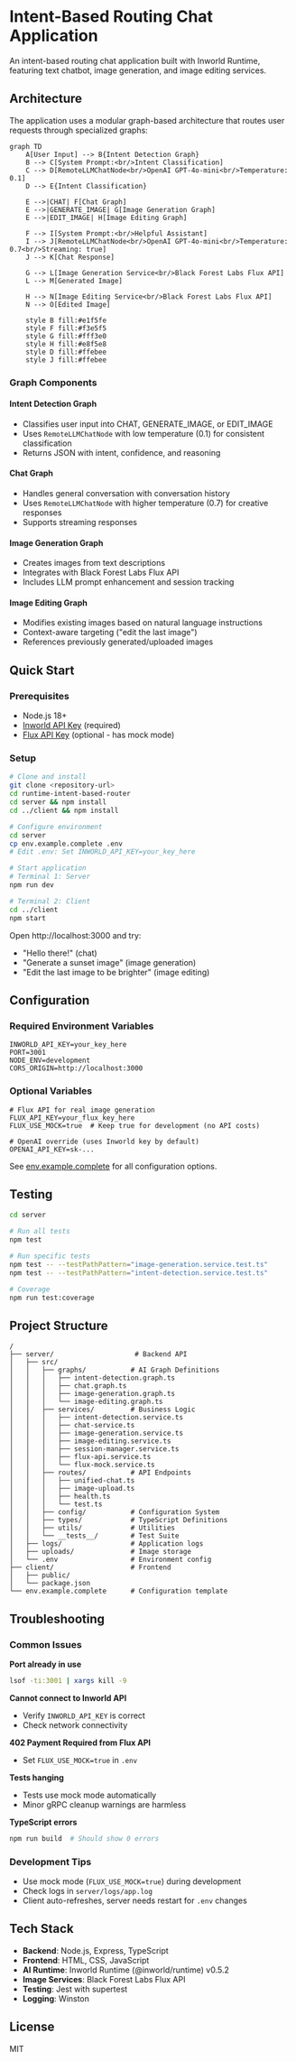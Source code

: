 # Intent-Based Routing Chat Application

An intent-based routing chat application built with Inworld Runtime, featuring text chatbot, image generation, and image editing services.

## Architecture

The application uses a modular graph-based architecture that routes user requests through specialized graphs:

```mermaid
graph TD
    A[User Input] --> B{Intent Detection Graph}
    B --> C[System Prompt:<br/>Intent Classification]
    C --> D[RemoteLLMChatNode<br/>OpenAI GPT-4o-mini<br/>Temperature: 0.1]
    D --> E{Intent Classification}

    E -->|CHAT| F[Chat Graph]
    E -->|GENERATE_IMAGE| G[Image Generation Graph]
    E -->|EDIT_IMAGE| H[Image Editing Graph]

    F --> I[System Prompt:<br/>Helpful Assistant]
    I --> J[RemoteLLMChatNode<br/>OpenAI GPT-4o-mini<br/>Temperature: 0.7<br/>Streaming: true]
    J --> K[Chat Response]

    G --> L[Image Generation Service<br/>Black Forest Labs Flux API]
    L --> M[Generated Image]

    H --> N[Image Editing Service<br/>Black Forest Labs Flux API]
    N --> O[Edited Image]

    style B fill:#e1f5fe
    style F fill:#f3e5f5
    style G fill:#fff3e0
    style H fill:#e8f5e8
    style D fill:#ffebee
    style J fill:#ffebee
```

### Graph Components

#### Intent Detection Graph
- Classifies user input into CHAT, GENERATE_IMAGE, or EDIT_IMAGE
- Uses `RemoteLLMChatNode` with low temperature (0.1) for consistent classification
- Returns JSON with intent, confidence, and reasoning

#### Chat Graph
- Handles general conversation with conversation history
- Uses `RemoteLLMChatNode` with higher temperature (0.7) for creative responses
- Supports streaming responses

#### Image Generation Graph
- Creates images from text descriptions
- Integrates with Black Forest Labs Flux API
- Includes LLM prompt enhancement and session tracking

#### Image Editing Graph
- Modifies existing images based on natural language instructions
- Context-aware targeting ("edit the last image")
- References previously generated/uploaded images

## Quick Start

### Prerequisites
- Node.js 18+
- [Inworld API Key](https://platform.inworld.ai) (required)
- [Flux API Key](https://api.bfl.ai) (optional - has mock mode)

### Setup
```bash
# Clone and install
git clone <repository-url>
cd runtime-intent-based-router
cd server && npm install
cd ../client && npm install

# Configure environment
cd server
cp env.example.complete .env
# Edit .env: Set INWORLD_API_KEY=your_key_here

# Start application
# Terminal 1: Server
npm run dev

# Terminal 2: Client
cd ../client
npm start
```

Open http://localhost:3000 and try:
- "Hello there!" (chat)
- "Generate a sunset image" (image generation)
- "Edit the last image to be brighter" (image editing)

## Configuration

### Required Environment Variables
```env
INWORLD_API_KEY=your_key_here
PORT=3001
NODE_ENV=development
CORS_ORIGIN=http://localhost:3000
```

### Optional Variables
```env
# Flux API for real image generation
FLUX_API_KEY=your_flux_key_here
FLUX_USE_MOCK=true  # Keep true for development (no API costs)

# OpenAI override (uses Inworld key by default)
OPENAI_API_KEY=sk-...
```

See [env.example.complete](env.example.complete) for all configuration options.

## Testing

```bash
cd server

# Run all tests
npm test

# Run specific tests
npm test -- --testPathPattern="image-generation.service.test.ts"
npm test -- --testPathPattern="intent-detection.service.test.ts"

# Coverage
npm run test:coverage
```

## Project Structure

```
/
├── server/                    # Backend API
│   ├── src/
│   │   ├── graphs/           # AI Graph Definitions
│   │   │   ├── intent-detection.graph.ts
│   │   │   ├── chat.graph.ts
│   │   │   ├── image-generation.graph.ts
│   │   │   └── image-editing.graph.ts
│   │   ├── services/         # Business Logic
│   │   │   ├── intent-detection.service.ts
│   │   │   ├── chat-service.ts
│   │   │   ├── image-generation.service.ts
│   │   │   ├── image-editing.service.ts
│   │   │   ├── session-manager.service.ts
│   │   │   ├── flux-api.service.ts
│   │   │   └── flux-mock.service.ts
│   │   ├── routes/           # API Endpoints
│   │   │   ├── unified-chat.ts
│   │   │   ├── image-upload.ts
│   │   │   ├── health.ts
│   │   │   └── test.ts
│   │   ├── config/           # Configuration System
│   │   ├── types/            # TypeScript Definitions
│   │   ├── utils/            # Utilities
│   │   └── __tests__/        # Test Suite
│   ├── logs/                 # Application logs
│   ├── uploads/              # Image storage
│   └── .env                  # Environment config
├── client/                   # Frontend
│   ├── public/
│   └── package.json
└── env.example.complete      # Configuration template
```

## Troubleshooting

### Common Issues

**Port already in use**
```bash
lsof -ti:3001 | xargs kill -9
```

**Cannot connect to Inworld API**
- Verify `INWORLD_API_KEY` is correct
- Check network connectivity

**402 Payment Required from Flux API**
- Set `FLUX_USE_MOCK=true` in `.env`

**Tests hanging**
- Tests use mock mode automatically
- Minor gRPC cleanup warnings are harmless

**TypeScript errors**
```bash
npm run build  # Should show 0 errors
```

### Development Tips
- Use mock mode (`FLUX_USE_MOCK=true`) during development
- Check logs in `server/logs/app.log`
- Client auto-refreshes, server needs restart for `.env` changes

## Tech Stack

- **Backend**: Node.js, Express, TypeScript
- **Frontend**: HTML, CSS, JavaScript
- **AI Runtime**: Inworld Runtime (@inworld/runtime) v0.5.2
- **Image Services**: Black Forest Labs Flux API
- **Testing**: Jest with supertest
- **Logging**: Winston

## License

MIT